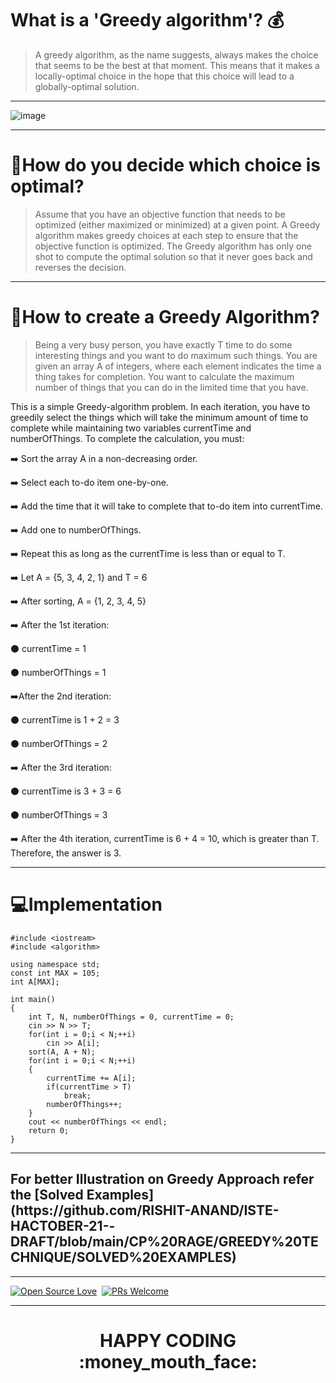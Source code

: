 # What is a 'Greedy algorithm'? :moneybag:

> A greedy algorithm, as the name suggests, always makes the choice that seems to be the best at that moment. This means that it makes a locally-optimal choice in the hope that this choice will lead to a globally-optimal solution.

<hr>

![image](https://user-images.githubusercontent.com/77975418/135317059-5432489a-6b54-44bb-b028-d0c72fa365d9.png)

<hr>

# :thinking:How do you decide which choice is optimal?

> Assume that you have an objective function that needs to be optimized (either maximized or minimized) at a given point. A Greedy algorithm makes greedy choices at each step to ensure that the objective function is optimized. The Greedy algorithm has only one shot to compute the optimal solution so that it never goes back and reverses the decision.

<hr>

# :pencil:How to create a Greedy Algorithm?

> Being a very busy person, you have exactly T time to do some interesting things and you want to do maximum such things.
You are given an array A of integers, where each element indicates the time a thing takes for completion. You want to calculate the maximum number of things that you can do in the limited time that you have.


This is a simple Greedy-algorithm problem. In each iteration, you have to greedily select the things which will take the minimum amount of time to complete while maintaining two variables currentTime and numberOfThings. To complete the calculation, you must:

:arrow_right: Sort the array A in a non-decreasing order.

:arrow_right: Select each to-do item one-by-one.

:arrow_right: Add the time that it will take to complete that to-do item into currentTime.

:arrow_right: Add one to numberOfThings.

:arrow_right: Repeat this as long as the currentTime is less than or equal to T.

:arrow_right: Let A = {5, 3, 4, 2, 1} and T = 6

:arrow_right: After sorting, A = {1, 2, 3, 4, 5}

:arrow_right: After the 1st iteration:

 :black_circle: currentTime = 1

:black_circle: numberOfThings = 1

:arrow_right:After the 2nd iteration:

 :black_circle: currentTime is 1 + 2 = 3

 :black_circle: numberOfThings = 2

:arrow_right: After the 3rd iteration:

 :black_circle: currentTime is 3 + 3 = 6

 :black_circle: numberOfThings = 3

:arrow_right: After the 4th iteration, currentTime is 6 + 4 = 10, which is greater than T. Therefore, the answer is 3.

<hr>

# :computer:Implementation

    #include <iostream>
    #include <algorithm>

    using namespace std;
    const int MAX = 105;
    int A[MAX];

    int main()
    {
        int T, N, numberOfThings = 0, currentTime = 0;
        cin >> N >> T;
        for(int i = 0;i < N;++i)
            cin >> A[i];
        sort(A, A + N);
        for(int i = 0;i < N;++i)
        {
            currentTime += A[i];
            if(currentTime > T)
                break;
            numberOfThings++;
        }
        cout << numberOfThings << endl;
        return 0;
    }

<hr>

<h2> For better Illustration on Greedy Approach refer the 
[Solved Examples](https://github.com/RISHIT-ANAND/ISTE-HACTOBER-21--DRAFT/blob/main/CP%20RAGE/GREEDY%20TECHNIQUE/SOLVED%20EXAMPLES)</h2>

<hr>

        
[![Open Source Love](https://badges.frapsoft.com/os/v1/open-source.svg?v=102)](https://hacktoberfest.digitalocean.com/)&nbsp;
[![PRs Welcome](https://img.shields.io/badge/PRs-welcome-brightgreen.svg?style=flat-square)]()&nbsp;


<hr>


<h1><p align="center">HAPPY CODING :money_mouth_face:	</p></h1>

